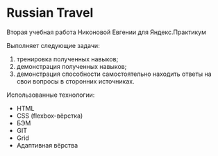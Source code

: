 # Russian Travel
  
Вторая учебная работа Никоновой Евгении для Яндекс.Практикум  
  
Выполняет следующие задачи:  
1. тренировка полученных навыков;  
2. демонстрация полученных навыков;  
3. демонстрация способности самостоятельно находить ответы на свои вопросы в сторонних источниках.  
  
Использованные технологии:  
* HTML  
* CSS (flexbox-вёрстка)  
* БЭМ  
* GIT  
* Grid  
* Адаптивная вёрства  